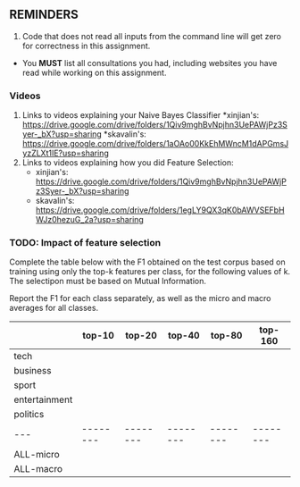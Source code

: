 ## REMINDERS

1. Code that does not read all inputs from the command line will get zero for correctness in this assignment.
+ You **MUST** list all consultations you had, including websites you have read while working on this assignment.


### Videos

1. Links to videos explaining your Naive Bayes Classifier
    *xinjian's: https://drive.google.com/drive/folders/1Qiv9mghBvNpjhn3UePAWjPz3Syer-_bX?usp=sharing
    *skavalin's: https://drive.google.com/drive/folders/1aOAo00KkEhMWncM1dAPGmsJyzZLXt1IE?usp=sharing
1. Links to videos explaining how you did Feature Selection:
    * xinjian's: https://drive.google.com/drive/folders/1Qiv9mghBvNpjhn3UePAWjPz3Syer-_bX?usp=sharing
    * skavalin's: https://drive.google.com/drive/folders/1egLY9QX3qK0bAWVSEFbHWJz0hezuG_2a?usp=sharing

### TODO: Impact of feature selection

Complete the table below with the F1 obtained on the test corpus based on training using only the top-k features per class, for the following values of k. The selectipon must be based on Mutual Information.

Report the F1 for each class separately, as well as the micro and macro averages for all classes.

|   | top-10 | top-20 | top-40 | top-80 | top-160|
|---|--------|--------|--------|--------|--------|
tech | | | | | |
business | | | | | |
sport | | | | | |
entertainment | | | | | |
politics | | | | | |
|---|--------|--------|--------|--------|--------|
ALL-micro | | | | | |
ALL-macro | | | | | |
